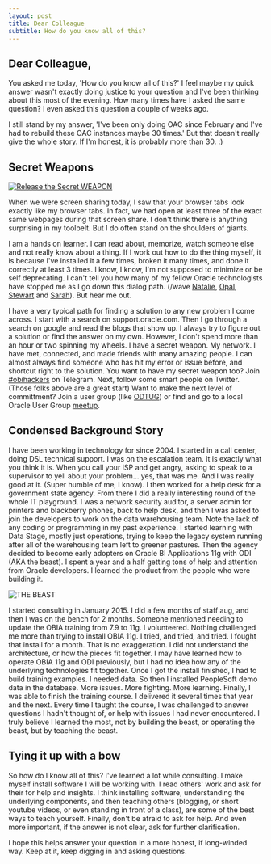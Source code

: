 ```yaml
---
layout: post
title: Dear Colleague
subtitle: How do you know all of this?
---
```


## Dear Colleague,

You asked me today, 'How do you know all of this?' I feel maybe my quick answer wasn't exactly doing justice to your question and I've been thinking about this most of the evening. How many times have I asked the same question? I even asked this question a couple of weeks ago.

I still stand by my answer, 'I've been only doing OAC since February and I've had to rebuild these OAC instances maybe 30 times.' But that doesn't really give the whole story. If I'm honest, it is probably more than 30. :)

## Secret Weapons

[![Release the Secret WEAPON](https://img.youtube.com/vi/04lt35zOj7g/0.jpg)](https://www.youtube.com/watch?v=04lt35zOj7g "Release the Secret WEAPON")

When we were screen sharing today, I saw that your browser tabs look exactly like my browser tabs. In fact, we had open at least three of the exact same webpages during that screen share. I don't think there is anything surprising in my toolbelt. But I do often stand on the shoulders of giants.

I am a hands on learner. I can read about, memorize, watch someone else and not really know about a thing. If I work out how to do the thing myself, it is because I've installed it a few times, broken it many times, and done it correctly at least 3 times. I know, I know, I'm not supposed to minimize or be self deprecating. I can't tell you how many of my fellow Oracle technologists have stopped me as I go down this dialog path. (/wave [Natalie](https://twitter.com/EssbaseLady), [Opal](https://twitter.com/opal_EPM), [Stewart](https://twitter.com/stewartbryson) and [Sarah](https://twitter.com/TriGeek_SCZ)). But hear me out.

I have a very typical path for finding a solution to any new problem I come across. I start with a search on support.oracle.com. Then I go through a search on google and read the blogs that show up. I always try to figure out a solution or find the answer on my own. However, I don't spend more than an hour or two spinning my wheels. I have a secret weapon. My network. I have met, connected, and made friends with many amazing people. I can almost always find someone who has hit my error or issue before, and shortcut right to the solution. You want to have my secret weapon too? Join [#obihackers](https://t.me/obihackers/) on Telegram. Next, follow some smart people on Twitter. (Those folks above are a great start) Want to make the next level of committment? Join a user group (like [ODTUG](https://www.odtug.com/)) or find and go to a local Oracle User Group [meetup](https://www.meetup.com/).

## Condensed Background Story

I have been working in technology for since 2004. I started in a call center, doing DSL technical support. I was on the escalation team. It is exactly what you think it is. When you call your ISP and get angry, asking to speak to a supervisor to yell about your problem... yes, that was me. And I was really good at it. (Super humble of me, I know). I then worked for a help desk for a government state agency. From there I did a really interesting round of the whole IT playground. I was a network security auditor, a server admin for printers and blackberry phones, back to help desk, and then I was asked to join the developers to work on the data warehousing team. Note the lack of any coding or programming in my past experience. I started learning with Data Stage, mostly just operations, trying to keep the legacy system running after all of the warehousing team left to greener pastures. Then the agency decided to become early adopters on Oracle BI Applications 11g with ODI (AKA the beast). I spent a year and a half getting tons of help and attention from Oracle developers. I learned the product from the people who were building it.

<img src="https://static1.squarespace.com/static/509155d3e4b0979eac7754e1/t/514bb673e4b0e2726ca73964/1363916406971/The+Sandlot.png?format=1500w" alt="THE BEAST">

I started consulting in January 2015. I did a few months of staff aug, and then I was on the bench for 2 months. Someone mentioned needing to update the OBIA training from 7.9 to 11g. I volunteered. Nothing challenged me more than trying to install OBIA 11g. I tried, and tried, and tried. I fought that install for a month. That is no exaggeration. I did not understand the architecture, or how the pieces fit together. I may have learned how to operate OBIA 11g and ODI previously, but I had no idea how any of the underlying technologies fit together. Once I got the install finished, I had to build training examples. I needed data. So then I installed PeopleSoft demo data in the database. More issues. More fighting. More learning. Finally, I was able to finish the training course. I delivered it several times that year and the next. Every time I taught the course, I was challenged to answer questions I hadn't thought of, or help with issues I had never encountered. I truly believe I learned the most, not by building the beast, or operating the beast, but by teaching the beast.

## Tying it up with a bow

So how do I know all of this? I've learned a lot while consulting. I make myself install software I will be working with. I read others' work and ask for their for help and insights. I think installing software, understanding the underlying components, and then teaching others (blogging, or short youtube videos, or even standing in front of a class), are some of the best ways to teach yourself. Finally, don't be afraid to ask for help. And even more important, if the answer is not clear, ask for further clarification.

I hope this helps answer your question in a more honest, if long-winded way. Keep at it, keep digging in and asking questions.
